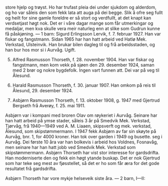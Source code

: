 store hjelp og trøyst. Ho har trufast pleia dei under sjukdom og alderdom, og ho var såleis den som fekk lata att auga på dei begge. Slik å ofre seg fullt og heilt for sine gamle foreldre er så stort og verdfullt, at det knapt kan verdsetjast høgt nok. Det er i våre dagar mange som får utmerkingar og medaljar, men kva skulle vera meir naturleg enn at slike som Gudrun kunne få påskjøning. — 1 barn: Sigurd Erlingsson Lervik, f. 7. februar 1927. Han var fiskar og fangstmann. Sidan 1965 har han hatt arbeid ved Hatlø Mek. Verkstad, Ulsteinvik. Han brukar bilen dagleg til og frå arbeidsstaden, og han bur hos mor si i Aurvåg. Ugift.

5. Alfred Rasmusson Thorseth, f. 28. november 1904. Han var fiskar og fangstmann, men kom vekk på sjøen den 29. desember 1924, saman med 2 brør og nokre bygdefolk. Ingen vart funnen att. Dei var på veg til Ålesund.

6. Harald Rasmusson Thorseth, f. 30. januar 1907. Han omkom på reis til Ålesund, 29. desember 1924.

7. Asbjørn Rasmusson Thorseth, f. 13. oktober 1908, g. 1947 med Gjertrud Bergseth frå Averøy, f. 25. mai 1911.

Asbjørn var i kompani med broren Olav om røykeriet i Aurvåg. Seinare har han hatt arbeid på ymse stader, såleis 3 år på Smedvik Mek. Verkstad, Tjørvåg, frå 1940—1949 ved A. M. Liaaen, skipsverft og mek. verkstad, Ålesund, som skipstømmermann. I 1947 fekk Asbjørn av far sin skøyte på Aurvåg, bnr. 1, for 4000 kroner. Han tok over garden i 1949 og busette. seg i Aurvåg. Dei første 10 åra var han bolkevis i arbeid hos Voldnes, Fosnavåg, men seinare har han hatt jobb ved Smedvik Mek. Verkstad som skipstømmermann. Asbjørn Thorseth har vist stor interesse for gardsdrifta. Han moderniserte den og fekk ein høgt ytande buskap. Det er nok Gjertrud som har teke seg mest av fjøsstellet, så det er ho som får æra for det gode resultatet frå gardsdrifta.

Asbjørn Thorseth har vore mykje helseveik siste åra. — 2 barn, I—II: